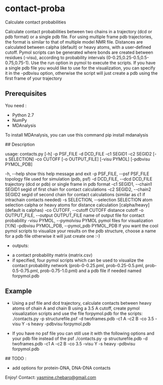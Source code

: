 # contact-proba
Calculate contact probabilities

Calculate contact probabilities between two chains in a trajectory (dcd or pdb format) or a single pdb file.
For using multiple frame pdb trajectories, the format is similar to that of multiple model NMR file.
Distances are calculated between calpha (default) or heavy atoms, with a user-defined
cutoff. 
Pymol scripts can be generated where bonds are created between residues (-visu), according to probability intervals
(0-0.25,0.25-0.5,0.5-0.75,0.75-1). Use the run option in pymol to execute the scripts. If you have a single pdb
file you would like to use for the visualization, you can specify it in the -pdbvisu option, otherwise the 
script will just create a pdb using the first frame of your trajectory 


## Prerequisites
You need :
* Python 2.7 
* NumPy
* MDAnalysis

To install MDAnalysis, you can use this command
pip install mdanalysis

## Description

usage: contacts.py [-h] -p PSF_FILE -d DCD_FILE -c1 SEGID1 -c2 SEGID2
                   [-s SELECTION] -co CUTOFF [-o OUTPUT_FILE] [-visu PYMOL]
                   [-pdbvisu PYMOL_PDB]


  -h, --help            show this help message and exit
  -p PSF_FILE, --psf PSF_FILE
                        topology file used for simulation (pdb, psf)
  -d DCD_FILE, --dcd DCD_FILE
                        trajectory (dcd or pdb) or single frame in pdb format
  -c1 SEGID1, --chain1 SEGID1
                        segid of first chain for contact calculations
  -c2 SEGID2, --chain2 SEGID2
                        segid of second chain for contact calculations
                        (similar as c1 if intrachain contacts needed)
  -s SELECTION, --selection SELECTION
                        atom selection calpha or heavy atoms for distance
                        calculation [calpha/heavy] (default is calphas)
  -co CUTOFF, --cutoff CUTOFF
                        distance cutoff
  -o OUTPUT_FILE, --output OUTPUT_FILE
                        name of output file for contact probability
  -visu PYMOL, --pymolvisu PYMOL
                        pymol files for visualization [Y/N]
  -pdbvisu PYMOL_PDB, --pymol_pdb PYMOL_PDB
                        If you want the cool pymol scripts to visualize your
                        results on the pdb structure, choose a name for a pdb
                        file otherwise it will just create one :-)


* outputs:
- a contact probability matrix (matrix.csv)
- if specified, four pymol scripts which can be used to visualize the contact probability network (prob-0-0.25.pml, prob-0.25-0.5.pml, prob-0.5-0.75.pml, prob-0.75-1.0.pml) 
and a pdb file if needed named forpymol.pdb

## Example 

* Using a psf file and dcd trajectory, calculate contacts between heavy atoms of chain A and chain B using a 3.5 A cutoff, 
create pymol visualization scripts and use the file forpymol.pdb for the scripts:
./contacts.py -p structurefile.psf -d twoframes.pdb -c1 A -c2 B -co 3.5 -visu Y -s heavy -pdbvisu forpymol.pdb

* If you have no psf file you can still use it with the following options and your pdb file instead of the psf
./contacts.py -p structurefile.pdb -d twoframes.pdb -c1 A -c2 B -co 3.5 -visu Y -s heavy -pdbvisu forpymol.pdb
 

## TODO :
- add options for protein-DNA, DNA-DNA contacts

Enjoy! 
Contact: yasmine.chebaro@gmail.com




